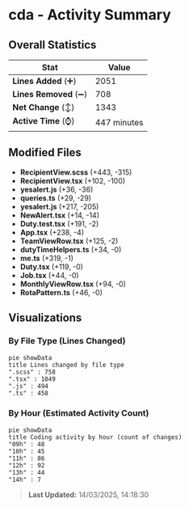 # cda - Activity Summary 

## Overall Statistics

| Stat                   | Value                                                             |
| ---------------------- | ----------------------------------------------------------------- |
| **Lines Added** (➕)   | 2051                                          |
| **Lines Removed** (➖) | 708                                        |
| **Net Change** (↕)    | 1343                |
| **Active Time** (⌚)   | 447 minutes |


## Modified Files
- **RecipientView.scss** (+443, -315)
- **RecipientView.tsx** (+102, -100)
- **yesalert.js** (+36, -36)
- **queries.ts** (+29, -29)
- **yesalert.js** (+217, -205)
- **NewAlert.tsx** (+14, -14)
- **Duty.test.tsx** (+191, -2)
- **App.tsx** (+238, -4)
- **TeamViewRow.tsx** (+125, -2)
- **dutyTimeHelpers.ts** (+34, -0)
- **me.ts** (+319, -1)
- **Duty.tsx** (+119, -0)
- **Job.tsx** (+44, -0)
- **MonthlyViewRow.tsx** (+94, -0)
- **RotaPattern.ts** (+46, -0)

## Visualizations

### By File Type (Lines Changed)

```mermaid
pie showData
title Lines changed by file type
".scss" : 758
".tsx" : 1049
".js" : 494
".ts" : 458
```

### By Hour (Estimated Activity Count)

```mermaid
pie showData
title Coding activity by hour (count of changes)
"09h" : 48
"10h" : 45
"11h" : 86
"12h" : 92
"13h" : 44
"14h" : 7
```


> **Last Updated:** 14/03/2025, 14:18:30
